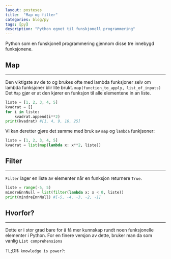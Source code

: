 ```yaml
---
layout: posteses
title:  "Map og filter"
categories: blog/py
tags: [py]
description: "Python egnet til funskjonell programmering"
---
```


Python som en funskjonell programmering gjennom disse tre innebygd funksjonene.

Map
------
---

Den viktigste av de to og brukes ofte med lambda funksjoner selv om lambda funksjoner blir lite brukt.
`map(function_to_apply, list_of_inputs)`
Det `Map` gjør er at den kjører en funksjon til alle elementene in an liste.

```python
liste = [1, 2, 3, 4, 5]
kvadrat = []
for i in liste:
    kvadrat.append(i**2)
print(kvadrat) #[1, 4, 9, 16, 25]
```
Vi kan deretter gjøre det samme med bruk av `map` og `lambda` funkjsoner:
```python
liste = [1, 2, 3, 4, 5]
kvadrat = list(map(lambda x: x**2, liste))
```

Filter
------
---

`Filter` lager en liste av elementer når en funksjon returnere `True`.

```python
liste = range(-5, 5)
mindreEnnNull = list(filter(lambda x: x < 0, liste))
print(mindreEnnNull) #[-5, -4, -3, -2, -1]
```

Hvorfor?
------
---
Dette er i stor grad bare for å få mer kunnskap rundt noen funksjonelle elementer i Python. For en finere versjon av dette, bruker man da som vanlig `List comprehensions`

TL;DR: `knowledge is power?`:
